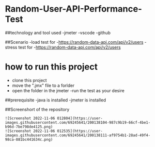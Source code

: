 # Random-User-API-Performance-Test

##technology and tool used
-jmeter
-vscode
-github

##Scenario
  -load test for -https://random-data-api.com/api/v2/users
    -stress test for -https://random-data-api.com/api/v2/users
    
# how to run this project
  - clone this project
  - move the ".jmx" file to a forlder 
  - open the folder in the jmeter
  -run the test as your desire 
  
  
  ##prerequisite
    -java  is installed 
    -jmeter is installed
    
 ##Screenshort of the repository
 
    
    ![Screenshot 2022-11-06 012804](https://user-images.githubusercontent.com/69245641/200138104-987c9b19-66cf-4be1-b96d-7be798de4125.png)
    ![Screenshot 2022-11-06 012535](https://user-images.githubusercontent.com/69245641/200138111-af9754b1-28ad-49f4-98ca-881bc441634c.png)
